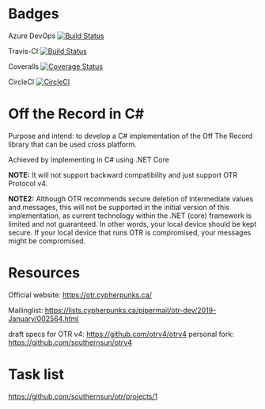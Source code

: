 # Badges

Azure DevOps
[![Build Status](https://dev.azure.com/OffTheRecordv4/OTRv4/_apis/build/status/southernsun.otr?branchName=master)](https://dev.azure.com/OffTheRecordv4/OTRv4/_build/latest?definitionId=1&branchName=master)

Travis-CI
[![Build Status](https://travis-ci.org/southernsun/otr.svg?branch=master)](https://travis-ci.org/southernsun/otr)

Coveralls
[![Coverage Status](https://coveralls.io/repos/github/southernsun/otr/badge.svg?branch=master)](https://coveralls.io/github/southernsun/otr?branch=master)

CircleCI
[![CircleCI](https://circleci.com/gh/southernsun/otr.svg?style=svg)](https://circleci.com/gh/southernsun/otr)

# Off the Record in C#

Purpose and intend: to develop a C# implementation of the Off The Record library that can be used cross platform.

Achieved by implementing in C# using .NET Core

**NOTE:** It will not support backward compatibility and just support OTR Protocol v4.

**NOTE2:** Although OTR recommends secure deletion of intermediate values and messages, 
this will not be supported in the initial version of this implementation, as current technology within the .NET (core) framework is limited and not guaranteed.
In other words, your local device should be kept secure. If your local device that runs OTR is compromised, your messages might be compromised.

# Resources

Official website: https://otr.cypherpunks.ca/

Mailinglist: https://lists.cypherpunks.ca/pipermail/otr-dev/2019-January/002564.html

draft specs for OTR v4: https://github.com/otrv4/otrv4
personal fork: https://github.com/southernsun/otrv4

# Task list

https://github.com/southernsun/otr/projects/1

